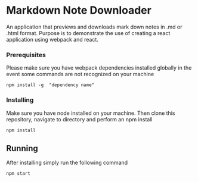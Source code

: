 # Markdown Note Downloader

An application that previews and downloads mark down notes in .md or .html format.
Purpose is to demonstrate the use of creating a react application using webpack and react.

### Prerequisites

Please make sure you have webpack dependencies installed globally in the event some commands are not recognized on your machine

```
npm install -g  "dependency name"
```

### Installing

Make sure you have node installed on your machine. Then clone this repository, navigate to directory and perform an npm install

```
npm install
```

## Running

After installing simply run the following command

```
npm start
```
